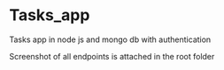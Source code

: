 # Tasks_app
Tasks app in node js and mongo db with authentication

Screenshot of all endpoints is attached in the root folder
